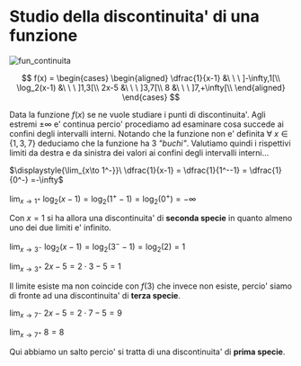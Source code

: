 # Studio della discontinuita' di una funzione  

![fun_continuita](https://github.com/user-attachments/assets/2d990d74-eabd-4afb-a518-9cbf3022d331)  

$$
f(x) =
\begin{cases}
  \begin{aligned}
    \dfrac{1}{x-1} &\ \ \ ]-\infty,1[\\
    \log_2(x-1) &\ \ \ ]1,3[\\
    2x-5 &\ \ \ ]3,7[\\
    8 &\ \ \ ]7,+\infty[\\
  \end{aligned}
\end{cases}
$$

Data la funzione $f(x)$ se ne vuole studiare i punti di discontinuita'. Agli estremi $\pm\infty$ e' continua percio' procediamo ad esaminare cosa succede ai confini degli intervalli interni. Notando che la funzione non e' definita $\forall\ x \in \{1, 3, 7\}$ deduciamo che la funzione ha 3 *"buchi"*. Valutiamo quindi i rispettivi limiti da destra e da sinistra dei valori ai confini degli intervalli interni...  

$\displaystyle{\lim_{x\to 1^-}}\ \dfrac{1}{x-1} = \dfrac{1}{1^--1} = \dfrac{1}{0^-} =-\infty$  

$\displaystyle{\lim_{x\to 1^+}}\ \log_2(x-1) = \log_2(1^+-1) = \log_2(0^+) = -\infty$  

Con $x = 1$ si ha allora una discontinuita' di **seconda specie** in quanto almeno uno dei due limiti e' infinito.  

$\displaystyle{\lim_{x\to 3^-}}\ \log_2(x-1)= \log_2(3^--1)=\log_2(2)=1$  

$\displaystyle{\lim_{x\to 3^+}}\ 2x-5 =2\cdot3 -5 =1$  

Il limite esiste ma non coincide con $f(3)$ che invece non esiste, percio' siamo di fronte ad una discontinuita' di **terza specie**.  

$\displaystyle{\lim_{x\to 7^-}}\ 2x-5 =2\cdot7 -5 =9$  

$\displaystyle{\lim_{x\to 7^+}}\ 8 = 8$  

Qui abbiamo un salto percio' si tratta di una discontinuita' di **prima specie**.  
